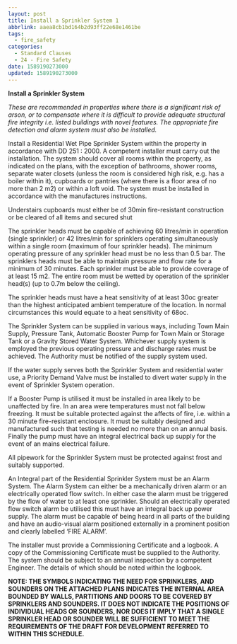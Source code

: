 ```yaml
---
layout: post
title: Install a Sprinkler System 1
abbrlink: aaea8cb1bd164b2d93ff22e68e1461be
tags:
  - fire_safety
categories:
  - Standard Clauses
  - 24 - Fire Safety
date: 1589190273000
updated: 1589190273000
---
```


**Install a Sprinkler System**

*These are recommended in properties where there is a significant risk of arson, or to compensate where it is difficult to provide adequate structural fire integrity i.e. listed buildings with novel features. The appropriate fire detection and alarm system must also be installed.*

Install a Residential Wet Pipe Sprinkler System within the property in accordance with DD 251 : 2000. A competent installer must carry out the installation. The system should cover all rooms within the property, as indicated on the plans, with the exception of bathrooms, shower rooms, separate water closets (unless the room is considered high risk, e.g. has a boiler within it), cupboards or pantries (where there is a floor area of no more than 2 m2) or within a loft void. The system must be installed in accordance with the manufactures instructions.

Understairs cupboards must either be of 30min fire-resistant construction or be cleared of all items and secured shut

The sprinkler heads must be capable of achieving 60 litres/min in operation (single sprinkler) or 42 litres/min for sprinklers operating simultaneously within a single room (maximum of four sprinkler heads). The minimum operating pressure of any sprinkler head must be no less than 0.5 bar. The sprinklers heads must be able to maintain pressure and flow rate for a minimum of 30 minutes. Each sprinkler must be able to provide coverage of at least 15 m2. The entire room must be wetted by operation of the sprinkler head(s) (up to 0.7m below the ceiling).

The sprinkler heads must have a heat sensitivity of at least 30oc greater than the highest anticipated ambient temperature of the location. In normal circumstances this would equate to a heat sensitivity of 68oc.

The Sprinkler System can be supplied in various ways, including Town Main Supply, Pressure Tank, Automatic Booster Pump for Town Main or Storage Tank or a Gravity Stored Water System. Whichever supply system is employed the previous operating pressure and discharge rates must be achieved. The Authority must be notified of the supply system used.

If the water supply serves both the Sprinkler System and residential water use, a Priority Demand Valve must be installed to divert water supply in the event of Sprinkler System operation.

If a Booster Pump is utilised it must be installed in area likely to be unaffected by fire. In an area were temperatures must not fall below freezing. It must be suitable protected against the affects of fire, i.e. within a 30 minute fire-resistant enclosure. It must be suitably designed and manufactured such that testing is needed no more than on an annual basis. Finally the pump must have an integral electrical back up supply for the event of an mains electrical failure.

All pipework for the Sprinkler System must be protected against frost and suitably supported.

An Integral part of the Residential Sprinkler System must be an Alarm System. The Alarm System can either be a mechanically driven alarm or an electrically operated flow switch. In either case the alarm must be triggered by the flow of water to at least one sprinkler. Should an electrically operated flow switch alarm be utilised this must have an integral back up power supply. The alarm must be capable of being heard in all parts of the building and have an audio-visual alarm positioned externally in a prominent position and clearly labelled ‘FIRE ALARM’.

The installer must provide a Commissioning Certificate and a logbook. A copy of the Commissioning Certificate must be supplied to the Authority. The system should be subject to an annual inspection by a competent Engineer. The details of which should be noted within the logbook.

**NOTE: THE SYMBOLS INDICATING THE NEED FOR SPRINKLERS, AND SOUNDERS ON THE ATTACHED PLANS INDICATES THE INTERNAL AREA BOUNDED BY WALLS, PARTITIONS AND DOORS TO BE COVERED BY SPRINKLERS AND SOUNDERS. IT DOES NOT INDICATE THE POSITIONS OF INDIVIDUAL HEADS OR SOUNDERS, NOR DOES IT IMPLY THAT A SINGLE SPRINKLER HEAD OR SOUNDER WILL BE SUFFICIENT TO MEET THE REQUIREMENTS OF THE DRAFT FOR DEVELOPMENT REFERRED TO WITHIN THIS SCHEDULE.**
